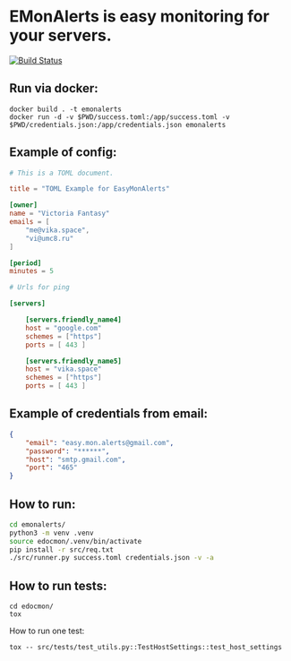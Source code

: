 # EMonAlerts is easy monitoring for your servers.

[![Build Status](https://travis-ci.com/kewtree1408/emonalerts.svg?token=sN2juxZGRBsY3B6bKghG&branch=master)](https://travis-ci.com/kewtree1408/emonalerts)

## Run via docker:
```
docker build . -t emonalerts
docker run -d -v $PWD/success.toml:/app/success.toml -v $PWD/credentials.json:/app/credentials.json emonalerts
```

## Example of config:
```toml
# This is a TOML document.

title = "TOML Example for EasyMonAlerts"

[owner]
name = "Victoria Fantasy"
emails = [
    "me@vika.space",
    "vi@umc8.ru"
]

[period]
minutes = 5

# Urls for ping

[servers]

    [servers.friendly_name4]
    host = "google.com"
    schemes = ["https"]
    ports = [ 443 ]

    [servers.friendly_name5]
    host = "vika.space"
    schemes = ["https"]
    ports = [ 443 ]

```

## Example of credentials from email:
```json
{
    "email": "easy.mon.alerts@gmail.com",
    "password": "******",
    "host": "smtp.gmail.com",
    "port": "465"
}
```

## How to run:
```bash
cd emonalerts/
python3 -m venv .venv
source edocmon/.venv/bin/activate
pip install -r src/req.txt
./src/runner.py success.toml credentials.json -v -a
```

## How to run tests:
```
cd edocmon/
tox
```

How to run one test:
```
tox -- src/tests/test_utils.py::TestHostSettings::test_host_settings
```
